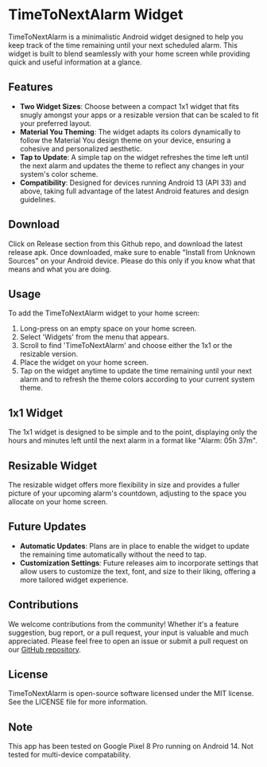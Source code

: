 # TimeToNextAlarm Widget

TimeToNextAlarm is a minimalistic Android widget designed to help you keep track of the time remaining until your next scheduled alarm. This widget is built to blend seamlessly with your home screen while providing quick and useful information at a glance.

## Features

- **Two Widget Sizes**: Choose between a compact 1x1 widget that fits snugly amongst your apps or a resizable version that can be scaled to fit your preferred layout.
- **Material You Theming**: The widget adapts its colors dynamically to follow the Material You design theme on your device, ensuring a cohesive and personalized aesthetic.
- **Tap to Update**: A simple tap on the widget refreshes the time left until the next alarm and updates the theme to reflect any changes in your system's color scheme.
- **Compatibility**: Designed for devices running Android 13 (API 33) and above, taking full advantage of the latest Android features and design guidelines.

## Download

Click on Release section from this Github repo, and download the latest release apk. Once downloaded, make sure to enable "Install from Unknown Sources" on your Android device. Please do this only if you know what that means and what you are doing. 

## Usage

To add the TimeToNextAlarm widget to your home screen:
1. Long-press on an empty space on your home screen.
2. Select 'Widgets' from the menu that appears.
3. Scroll to find 'TimeToNextAlarm' and choose either the 1x1 or the resizable version.
4. Place the widget on your home screen.
5. Tap on the widget anytime to update the time remaining until your next alarm and to refresh the theme colors according to your current system theme.

## 1x1 Widget

The 1x1 widget is designed to be simple and to the point, displaying only the hours and minutes left until the next alarm in a format like "Alarm: 05h 37m".

## Resizable Widget

The resizable widget offers more flexibility in size and provides a fuller picture of your upcoming alarm's countdown, adjusting to the space you allocate on your home screen.

## Future Updates

- **Automatic Updates**: Plans are in place to enable the widget to update the remaining time automatically without the need to tap.
- **Customization Settings**: Future releases aim to incorporate settings that allow users to customize the text, font, and size to their liking, offering a more tailored widget experience.

## Contributions

We welcome contributions from the community! Whether it's a feature suggestion, bug report, or a pull request, your input is valuable and much appreciated. Please feel free to open an issue or submit a pull request on our [GitHub repository](https://github.com/rahulekbote/TimeToNextAlarm).

## License

TimeToNextAlarm is open-source software licensed under the MIT license. See the LICENSE file for more information.

## Note

This app has been tested on Google Pixel 8 Pro running on Android 14. Not tested for multi-device compatability. 
